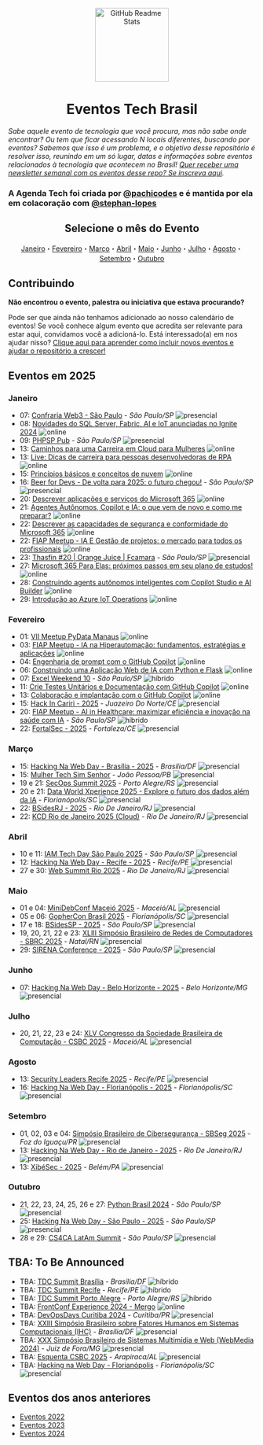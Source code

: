 <p class="header" align="center">
 <img width="150px" src="https://raw.githubusercontent.com/Abacatinhos/agenda-tech-brasil/main/assets/abacatinhos.svg" align="center" alt="GitHub Readme Stats" />
 <h1 align="center">Eventos Tech Brasil</h1> 
</p>

_Sabe aquele evento de tecnologia que você procura, mas não sabe onde encontrar? Ou tem que ficar acessando N locais diferentes, buscando por eventos? Sabemos que isso é um problema, e o objetivo desse repositório é resolver isso, reunindo em um só lugar, datas e informações sobre eventos relacionados à tecnologia que acontecem no Brasil! [Quer receber uma newsletter semanal com os eventos desse repo? Se inscreva aqui](https://www.linkedin.com/newsletters/agenda-tech-7235284852013494272/)._

### A Agenda Tech foi criada por [@pachicodes](https://www.linkedin.com/in/pachicodes/) e é mantida por ela em colacoração com  [@stephan-lopes](https://github.com/stephan-lopes)

<h2 align="center">Selecione o mês do Evento</h2>
<p class="navigation" align="center">
<a href="#janeiro">Janeiro</a>・<a href="#fevereiro">Fevereiro</a>・<a href="#março">Março</a>・<a href="#abril">Abril</a>・<a href="#maio">Maio</a>・<a href="#junho">Junho</a>・<a href="#julho">Julho</a>・<a href="#agosto">Agosto</a>・<a href="#setembro">Setembro</a>・<a href="#outubro">Outubro</a></p>

## Contribuindo

**Não encontrou o evento, palestra ou iniciativa que estava procurando?**

Pode ser que ainda não tenhamos adicionado ao nosso calendário de eventos! Se você conhece algum evento que acredita ser relevante para estar aqui, convidamos você a adicioná-lo. Está interessado(a) em nos ajudar nisso? [Clique aqui para aprender como incluir novos eventos e ajudar o repositório a crescer!](https://github.com/Abacatinhos/agenda-tech-brasil/blob/master/CONTRIBUTING.md)

## Eventos em 2025
<!-- ANO2025:START -->
### Janeiro
<!-- JANEIRO:START -->
- 07: [Confraria Web3 - São Paulo](https://www.meetup.com/confrariaweb3/events/304681266) - _São Paulo/SP_ ![presencial]
- 08: [Novidades do SQL Server, Fabric, AI e IoT anunciadas no Ignite 2024](https://www.meetup.com/microsoft-reactor-sao-paulo/events/304899359) ![online]
- 09: [PHPSP Pub](https://www.meetup.com/php-sp/events/300873764) - _São Paulo/SP_ ![presencial]
- 13: [Caminhos para uma Carreira em Cloud para Mulheres](https://www.meetup.com/microsoft-reactor-sao-paulo/events/304256759) ![online]
- 13: [Live: Dicas de carreira para pessoas desenvolvedoras de RPA](https://www.youtube.com/watch?v=r_n1zam__5g) ![online]
- 15: [Princípios básicos e conceitos de nuvem](https://www.meetup.com/microsoft-reactor-sao-paulo/events/304256854) ![online]
- 16: [Beer for Devs - De volta para 2025: o futuro chegou!](https://eventos.totvs.com/event/beer-for-devs-tendencias-2025?utm_campaign=pautas-organicas-social&utm_source=linkedin-sc&utm_medium=organico&utm_term=institucional-totvs_institucional&utm_content=social_feed_estatico_pauta-4-beer-for-devs-incricao-tendencias-2025_20250109) - _São Paulo/SP_ ![presencial]
- 20: [Descrever aplicações e serviços do Microsoft 365](https://www.meetup.com/microsoft-reactor-sao-paulo/events/304256937) ![online]
- 21: [Agentes Autônomos, Copilot e IA: o que vem de novo e como me preparar?](https://www.meetup.com/microsoft-reactor-sao-paulo/events/305015310) ![online]
- 22: [Descrever as capacidades de segurança e conformidade do Microsoft 365](https://www.meetup.com/microsoft-reactor-sao-paulo/events/304420522) ![online]
- 22: [FIAP Meetup - IA E Gestão de projetos: o mercado para todos os profissionais](https://www.meetup.com/fiapmeetups/events/305131240) ![online]
- 23: [Thasfin #20 | Orange Juice | Fcamara](https://guild.host/events/thasfin-20-orange-juice-6p4kc5) - _São Paulo/SP_ ![presencial]
- 27: [Microsoft 365 Para Elas: próximos passos em seu plano de estudos!](https://www.meetup.com/microsoft-reactor-sao-paulo/events/304257628) ![online]
- 28: [Construindo agents autônomos inteligentes com Copilot Studio e AI Builder](https://www.meetup.com/microsoft-reactor-sao-paulo/events/305456188) ![online]
- 29: [Introdução ao Azure IoT Operations](https://www.meetup.com/microsoft-reactor-sao-paulo/events/305456672) ![online]
<!-- JANEIRO:END -->
### Fevereiro
<!-- FEVEREIRO:START -->
- 01: [VII Meetup PyData Manaus](https://www.even3.com.br/pydata-manaus/) ![online]
- 03: [FIAP Meetup - IA na Hiperautomação: fundamentos, estratégias e aplicações](https://www.meetup.com/fiapmeetups/events/304541695) ![online]
- 04: [Engenharia de prompt com o GitHub Copilot](https://www.meetup.com/microsoft-reactor-sao-paulo/events/305019531) ![online]
- 06: [Construindo uma Aplicação Web de IA com Python e Flask](https://www.meetup.com/microsoft-reactor-sao-paulo/events/305033025) ![online]
- 07: [Excel Weekend 10](https://www.meetup.com/microsoft-reactor-sao-paulo/events/305401582) - _São Paulo/SP_ ![híbrido]
- 11: [Crie Testes Unitários e Documentação com GitHub Copilot](https://www.meetup.com/microsoft-reactor-sao-paulo/events/305033451) ![online]
- 13: [Colaboração e implantação com o GitHub Copilot](https://www.meetup.com/microsoft-reactor-sao-paulo/events/305033642/) ![online]
- 15: [Hack In Cariri - 2025](https://www.sympla.com.br/evento/hack-in-cariri-2025/2719344) - _Juazeiro Do Norte/CE_ ![presencial]
- 20: [FIAP Meetup - AI in Healthcare: maximizar eficiência e inovação na saúde com IA](https://www.meetup.com/fiapmeetups/events/304567086) - _São Paulo/SP_ ![híbrido]
- 22: [FortalSec - 2025](https://www.fortalsec.com.br/) - _Fortaleza/CE_ ![presencial]
<!-- FEVEREIRO:END -->
### Março
<!-- MARÇO:START -->
- 15: [Hacking Na Web Day - Brasília - 2025](https://www.instagram.com/hackingnawebday/p/dayipmguorj/) - _Brasília/DF_ ![presencial]
- 15: [Mulher Tech Sim Senhor](https://www.mulhertechsimsr.com.br/) - _João Pessoa/PB_ ![presencial]
- 19 e 21: [SecOps Summit 2025](https://www.secopssummit.com.br/) - _Porto Alegre/RS_ ![presencial]
- 20 e 21: [Data World Xperience 2025 - Explore o futuro dos dados além da IA](https://dwxperience.com.br/) - _Florianópolis/SC_ ![presencial]
- 22: [BSidesRJ - 2025](https://bsidesrj.com.br/) - _Rio De Janeiro/RJ_ ![presencial]
- 22: [KCD Rio de Janeiro 2025 (Cloud)](https://community.cncf.io/kcd-brasil/) - _Rio De Janeiro/RJ_ ![presencial]
<!-- MARÇO:END -->
### Abril
<!-- ABRIL:START -->
- 10 e 11: [IAM Tech Day São Paulo 2025](https://iamtechday.org/eventos/iam-tech-day-sao-paulo-abril-2025-presencial) - _São Paulo/SP_ ![presencial]
- 12: [Hacking Na Web Day - Recife - 2025](https://www.instagram.com/hackingnawebday/p/dayipmguorj/) - _Recife/PE_ ![presencial]
- 27 e 30: [Web Summit Rio 2025](https://rio.websummit.com/) - _Rio De Janeiro/RJ_ ![presencial]
<!-- ABRIL:END -->
### Maio
<!-- MAIO:START -->
- 01 e 04: [MiniDebConf Maceió 2025](https://maceio.mini.debconf.org/) - _Maceió/AL_ ![presencial]
- 05 e 06: [GopherCon Brasil 2025](https://www.blueticket.com.br/evento/35079/gophercon-brasil-2025) - _Florianópolis/SC_ ![presencial]
- 17 e 18: [BSidesSP - 2025](https://securitybsides.com.br/) - _São Paulo/SP_ ![presencial]
- 19, 20, 21, 22 e 23: [XLIII Simpósio Brasileiro de Redes de Computadores - SBRC 2025](https://sbrc.sbc.org.br/2025) - _Natal/RN_ ![presencial]
- 29: [SIRENA Conference - 2025](https://www.instagram.com/sirena.conference/) - _São Paulo/SP_ ![presencial]
<!-- MAIO:END -->
### Junho
<!-- JUNHO:START -->
- 07: [Hacking Na Web Day - Belo Horizonte - 2025](https://www.instagram.com/hackingnawebday/p/dayipmguorj/) - _Belo Horizonte/MG_ ![presencial]
<!-- JUNHO:END -->
### Julho
<!-- JULHO:START -->
- 20, 21, 22, 23 e 24: [XLV Congresso da Sociedade Brasileira de Computação - CSBC 2025](https://csbc.sbc.org.br/2025/) - _Maceió/AL_ ![presencial]
<!-- JULHO:END -->
### Agosto
<!-- AGOSTO:START -->
- 13: [Security Leaders Recife 2025](https://securityleaders.com.br/eventos/security-leaders-recife-2025/) - _Recife/PE_ ![presencial]
- 16: [Hacking Na Web Day - Florianópolis - 2025](https://www.instagram.com/hackingnawebday/p/dayipmguorj/) - _Florianópolis/SC_ ![presencial]
<!-- AGOSTO:END -->
### Setembro
<!-- SETEMBRO:START -->
- 01, 02, 03 e 04: [Simpósio Brasileiro de Cibersegurança - SBSeg 2025](https://sbseg2025.ppgia.pucpr.br/) - _Foz do Iguaçu/PR_ ![presencial]
- 13: [Hacking Na Web Day - Rio de Janeiro - 2025](https://www.instagram.com/hackingnawebday/p/dayipmguorj/) - _Rio De Janeiro/RJ_ ![presencial]
- 13: [XibéSec - 2025](https://www.instagram.com/xibesec/) - _Belém/PA_ ![presencial]
<!-- SETEMBRO:END -->
### Outubro
<!-- OUTUBRO:START -->
- 21, 22, 23, 24, 25, 26 e 27: [Python Brasil 2024](https://2025.pythonbrasil.org.br/) - _São Paulo/SP_ ![presencial]
- 25: [Hacking Na Web Day - São Paulo - 2025](https://www.instagram.com/hackingnawebday/p/dayipmguorj/) - _São Paulo/SP_ ![presencial]
- 28 e 29: [CS4CA LatAm Summit](https://latam.cs4ca.com/) - _São Paulo/SP_ ![presencial]
<!-- OUTUBRO:END -->
<!-- ANO2025:END -->

## TBA: To Be Announced
<!-- Essa seção são de eventos que estão previstos para acontecer no ano mas ainda não tem mês, ou dia definidos -->
<!-- TBA:START -->
- TBA: [TDC Summit Brasília](https://thedevconf.com/tdc/2024/summit-brasilia/) - _Brasília/DF_ ![híbrido]
- TBA: [TDC Summit Recife](https://thedevconf.com/tdc/2024/summit-recife/) - _Recife/PE_ ![híbrido]
- TBA: [TDC Summit Porto Alegre](https://thedevconf.com/tdc/2024/summit-porto-alegre/) - _Porto Alegre/RS_ ![híbrido]
- TBA: [FrontConf Experience 2024 - Mergo](https://www.mergo.com.br/eventos/frontconfxp/) ![online]
- TBA: [DevOpsDays Curitiba 2024](https://devopsdays.org/events/2024-curitiba/welcome/) - _Curitiba/PR_ ![presencial]
- TBA: [XXIII Simpósio Brasileiro sobre Fatores Humanos em Sistemas Computacionais (IHC)](https://www.sbc.org.br/eventos/calendario-de-eventos/evento/657/xxiii-simposio-brasileiro-sobre-fatores-humanos-em-sistemas-computacionais-ihc) - _Brasília/DF_ ![presencial]
- TBA: [XXX Simpósio Brasileiro de Sistemas Multimídia e Web (WebMedia 2024)](https://www.sbc.org.br/eventos/calendario-de-eventos/evento/669/xxx-simposio-brasileiro-de-sistemas-multimidia-e-web-webmedia-2024) - _Juiz de Fora/MG_ ![presencial]
- TBA: [Esquenta CSBC 2025](https://csbc.sbc.org.br/2025/) - _Arapiraca/AL_ ![presencial]
- TBA: [Hacking na Web Day - Florianópolis](https://linktr.ee/hackingnawebday) - _Florianópolis/SC_ ![presencial]
<!-- TBA:END -->

## Eventos dos anos anteriores

- [Eventos 2022](https://github.com/Abacatinhos/eventos-tech-brasil/blob/main/arquivo/2022.md)
- [Eventos 2023](https://github.com/Abacatinhos/eventos-tech-brasil/blob/main/arquivo/2023.md)
- [Eventos 2024](https://github.com/Abacatinhos/eventos-tech-brasil/blob/main/arquivo/2024.md)

<!--LINK DAS BADGES:START-->

[presencial]: https://img.shields.io/static/v1?label=&message=presencial&color=blue
[híbrido]: https://img.shields.io/static/v1?label=&message=h%C3%ADbrido&color=red
[online]: https://img.shields.io/static/v1?label=&message=online&color=purple

<!--LINK DAS BADGES:END-->